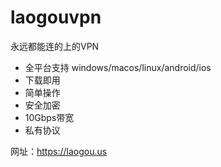 # laogouvpn
永远都能连的上的VPN
* 全平台支持 windows/macos/linux/android/ios
* 下载即用
* 简单操作
* 安全加密
* 10Gbps带宽
* 私有协议

网址：https://laogou.us
